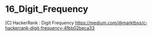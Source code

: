 # 16_Digit_Frequency
[C] HackerRank : Digit Frequency
https://medium.com/@marktbss/c-hackerrank-digit-frequency-4fbb02beca33
